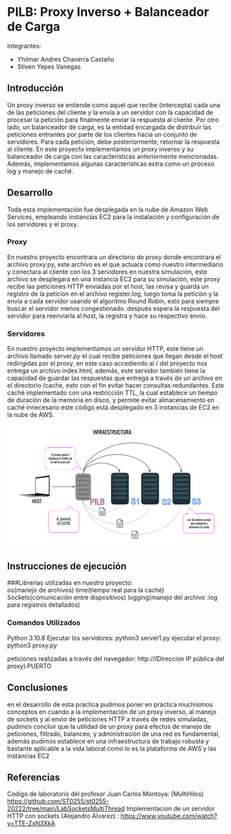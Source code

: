 # PILB: Proxy Inverso + Balanceador de Carga

Integrantes: 
- Yhilmar Andres Chaverra Castaño
- Stiven Yepes Vanegas


## Introducción
Un proxy inverso se entiende como aquel que recibe (intercepta) cada una de las peticiones del cliente y la envía a un servidor con la capacidad de procesar la petición para finalmente enviar la respuesta al cliente. Por otro lado, un balanceador de carga, es la entidad encargada de distribuir las peticiones entrantes por parte de los clientes hacia un conjunto de servidores. Para cada petición, debe posteriormente, retornar la respuesta al cliente.
En este proyecto implementamos un proxy inverso y su balanceador de carga con las características anteriormente mencionadas. Además, implementamos algunas características extra como un proceso log y manejo de caché.

## Desarrollo 
Toda esta implementación fue desplegada en la nube de Amazon Web Services, empleando instancias EC2 para la instalación y configuración de los servidores y el proxy.

### Proxy
En nuestro proyecto encontrara un directorio de proxy donde encontrara el archivo proxy.py, este archivo es el que actuara como nuestro intermediario y conectara al cliente con los 3 servidores en nuestra simulación, este archivo se desplegara en una instancia EC2 para su simulación, este proxy recibe las peticiones HTTP enviadas por el host, las revisa y guarda un registro de la petición en el archivo register.log, luego toma la petición y la envia a cada servidor usando el algoritmo Round Robín, esto para siempre buscar el servidor menos congestionado. después espera la respuesta del servidor para reenviarla al host, la registra y hace su respectivo envio.

### Servidores
En nuestro proyecto implementamos un servidor HTTP, este tiene un archivo llamado server.py el cual recibe peticiones que llegan desde el host redirigidas por el proxy, en este caso accediendo al / del proyecto nos entrega un archivo index.html, además, este servidor también tiene la capacidad de guardar las respuestas que entrega a través de un archivo en el directorio /cache, esto con el fin evitar hacer consultas redundantes. Este caché implementado con una restricción TTL, la cual establece un tiempo de duración de la memoria en disco, y permite evitar almacenamiento en caché innecesario este código está desplegado en 3 instancias de EC2 en la nube de AWS.

![Image text](https://github.com/esyepesv/PILB/blob/main/Image/Diagramas%20Telematica.png)

## Instrucciones de ejecución
###Librerías utilizadas en nuestro proyecto:  
os(manejo de archivos)
time(tiempo real para la caché)
Sockets(comunicación entre dispositivos)
logging(manejo del archivo .log para registros detallados)

### Comandos Utilizados
Python 3.10.8
Ejecutar los servidores: python3 server1.py
ejecutar el proxy: python3 proxy.py

peticiones realizadas a través del navegador: http://(Direccion IP pública del proxy):PUERTO

## Conclusiones
en el desarrollo de esta práctica pudimos poner en práctica muchísimos conceptos en cuando a la implementación de un proxy inverso, al manejo de sockets y al envio de peticiones HTTP a través de redes simuladas, pudimos concluir que la utilidad de un proxy para efectos de manejo de peticiones, filtrado, balanceo, y administración de una red es fundamental, además pudimos establece en una infraestructura de trabajo robusta y bastante aplicable a la vida laboral como lo es la plataforma de AWS y las instancias EC2


## Referencias 
Codigo de laboratorio del profesor Juan Carlos Montoya: (MultiHilos) https://github.com/ST0255/st0255-20222/tree/main/LabSocketsMultiThread
Implementacion de un servidor HTTP con sockets (Alejandro Alvarez) : https://www.youtube.com/watch?v=TTE-ZxN3XkA
